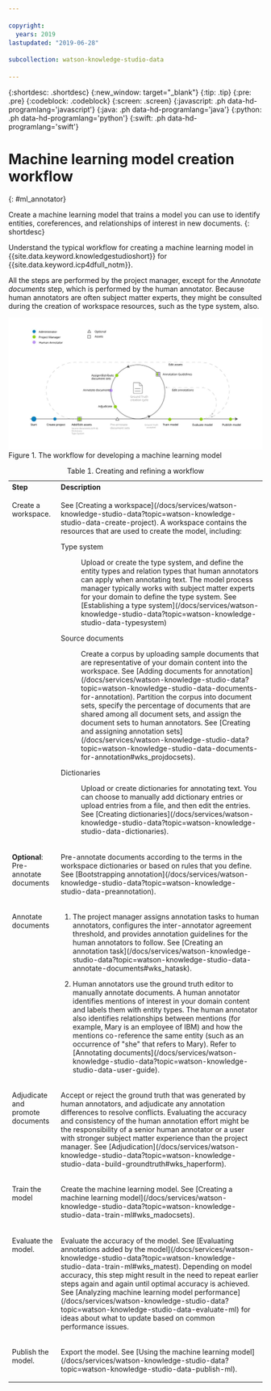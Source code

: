 ```yaml
---

copyright:
  years: 2019
lastupdated: "2019-06-28"

subcollection: watson-knowledge-studio-data

---
```


{:shortdesc: .shortdesc}
{:new_window: target="_blank"}
{:tip: .tip}
{:pre: .pre}
{:codeblock: .codeblock}
{:screen: .screen}
{:javascript: .ph data-hd-programlang='javascript'}
{:java: .ph data-hd-programlang='java'}
{:python: .ph data-hd-programlang='python'}
{:swift: .ph data-hd-programlang='swift'}


# Machine learning model creation workflow
{: #ml_annotator}

Create a machine learning model that trains a model you can use to identify entities, coreferences, and relationships of interest in new documents.
{: shortdesc}

Understand the typical workflow for creating a machine learning model in {{site.data.keyword.knowledgestudioshort}} for {{site.data.keyword.icp4dfull_notm}}.

All the steps are performed by the project manager, except for the *Annotate documents* step, which is performed by the human annotator. Because human annotators are often subject matter experts, they might be consulted during the creation of workspace resources, such as the type system, also.

![The workflow for developing a machine learning model](images/wks-checklist.svg "Shows the key steps you must perform to create a model") Figure 1. The workflow for developing a machine learning model

<table summary="Creating and refining a model">
  <caption>Table 1. Creating and refining a workflow</caption>
  <tr>
    <th style="vertical-align:bottom; text-align:left" id="d14771e70">Step</th>
    <th style="vertical-align:bottom; text-align:left" id="d14771e72">Description</th>
  </tr>
  <tr>
    <td style="vertical-align:top; text-align:left" headers="d14771e70">
      <p>Create a workspace.</p>
    </td>
    <td style="vertical-align:top; text-align:left" headers="d14771e72">
      <p>See [Creating a workspace](/docs/services/watson-knowledge-studio-data?topic=watson-knowledge-studio-data-create-project). A workspace contains the resources that are used to create the model, including:</p>
      <dl>
        <dt>Type system</dt>
        <dd>
          <p>Upload or create the type system, and define the entity types and relation types that human annotators can apply when annotating text. The model process manager typically works with subject matter experts for your domain to define the type system. See [Establishing a type system](/docs/services/watson-knowledge-studio-data?topic=watson-knowledge-studio-data-typesystem)</p>
        </dd>
        <dt>Source documents</dt>
        <dd>
          <p>Create a corpus by uploading sample documents that are representative of your domain content into the workspace. See [Adding documents for annotation](/docs/services/watson-knowledge-studio-data?topic=watson-knowledge-studio-data-documents-for-annotation). Partition the corpus into document sets, specify the percentage of documents that are shared among all document sets, and assign the document sets to human annotators. See [Creating and assigning annotation sets](/docs/services/watson-knowledge-studio-data?topic=watson-knowledge-studio-data-documents-for-annotation#wks_projdocsets).</p>
        </dd>
        <dt>Dictionaries</dt>
        <dd>
          <p>Upload or create dictionaries for annotating text. You can choose to manually add dictionary entries or upload entries from a file, and then edit the entries. See [Creating dictionaries](/docs/services/watson-knowledge-studio-data?topic=watson-knowledge-studio-data-dictionaries).</p>
        </dd>
      </dl>
    </td>
  </tr>
  <tr>
    <td style="vertical-align:top; text-align:left" headers="d14771e70">
      <p><strong>Optional</strong>: Pre-annotate documents</p>
    </td>
    <td style="vertical-align:top; text-align:left" headers="d14771e72">
      <p>Pre-annotate documents according to the terms in the workspace dictionaries or based on rules that you define. See [Bootstrapping annotation](/docs/services/watson-knowledge-studio-data?topic=watson-knowledge-studio-data-preannotation).</p>
    </td>
  </tr>
  <tr>
    <td style="vertical-align:top; text-align:left" headers="d14771e70">
      <p>Annotate documents</p>
    </td>
    <td style="vertical-align:top; text-align:left" headers="d14771e72">
      <ol>
        <li>
          <p>The project manager assigns annotation tasks to human annotators, configures the inter-annotator agreement threshold, and provides annotation guidelines for the human annotators to follow. See [Creating an annotation task](/docs/services/watson-knowledge-studio-data?topic=watson-knowledge-studio-data-annotate-documents#wks_hatask).</p>
        </li>
        <li>
          <p>Human annotators use the ground truth editor to manually annotate documents. A human annotator identifies mentions of interest in your domain content and labels them with entity types. The human annotator also identifies relationships between mentions (for example, Mary is an employee of IBM) and how the mentions co-reference the same entity (such as an occurrence of "she" that refers to Mary). Refer to [Annotating documents](/docs/services/watson-knowledge-studio-data?topic=watson-knowledge-studio-data-user-guide).</p>
        </li>
      </ol>
    </td>
  </tr>
  <tr>
    <td style="vertical-align:top; text-align:left" headers="d14771e70">
      <p>Adjudicate and promote documents</p>
    </td>
    <td style="vertical-align:top; text-align:left" headers="d14771e72">
      <p>Accept or reject the ground truth that was generated by human annotators, and adjudicate any annotation differences to resolve conflicts. Evaluating the accuracy and consistency of the human annotation effort might be the responsibility of a senior human annotator or a user with stronger subject matter experience than the project manager. See [Adjudication](/docs/services/watson-knowledge-studio-data?topic=watson-knowledge-studio-data-build-groundtruth#wks_haperform).</p>
    </td>
  </tr>
  <tr>
    <td style="vertical-align:top; text-align:left" headers="d14771e70">
      <p>Train the model</p>
    </td>
    <td style="vertical-align:top; text-align:left" headers="d14771e72">
      <p>Create the machine learning model. See [Creating a machine learning model](/docs/services/watson-knowledge-studio-data?topic=watson-knowledge-studio-data-train-ml#wks_madocsets).</p>
    </td>
  </tr>
  <tr>
    <td style="vertical-align:top; text-align:left" headers="d14771e70">
      <p>Evaluate the model.</p>
    </td>
    <td style="vertical-align:top; text-align:left" headers="d14771e72">
      <p>Evaluate the accuracy of the model. See [Evaluating annotations added by the model](/docs/services/watson-knowledge-studio-data?topic=watson-knowledge-studio-data-train-ml#wks_matest). Depending on model accuracy, this step might result in the need to repeat earlier steps again and again until optimal accuracy is achieved. See [Analyzing machine learning model performance](/docs/services/watson-knowledge-studio-data?topic=watson-knowledge-studio-data-evaluate-ml) for ideas about what to update based on common performance issues.</p>
    </td>
  </tr>
  <tr>
    <td style="vertical-align:top; text-align:left" headers="d14771e70">
      <p>Publish the model.</p>
    </td>
    <td style="vertical-align:top; text-align:left" headers="d14771e72">
      <p>Export the model. See [Using the machine learning model](/docs/services/watson-knowledge-studio-data?topic=watson-knowledge-studio-data-publish-ml).</p>
    </td>
  </tr>
</table>
